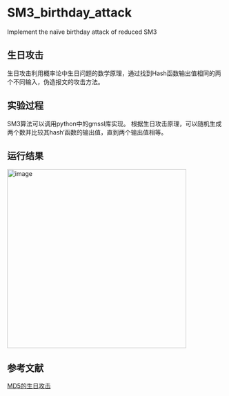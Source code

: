 # SM3_birthday_attack
Implement the naïve birthday attack of reduced SM3
## 生日攻击
生日攻击利用概率论中生日问题的数学原理，通过找到Hash函数输出值相同的两个不同输入，伪造报文的攻击方法。
## 实验过程
SM3算法可以调用python中的gmssl库实现。
根据生日攻击原理，可以随机生成两个数并比较其hash‘函数的输出值，直到两个输出值相等。
## 运行结果
<img width="415" alt="image" src="https://user-images.githubusercontent.com/110109750/181868516-79031da3-a2cc-41cb-b63a-6f80c53e40ca.png">

## 参考文献
[MD5的生日攻击](https://gist.github.com/BenFranzi/087ba57ecdc4c6eb7c52ba485242762f)
